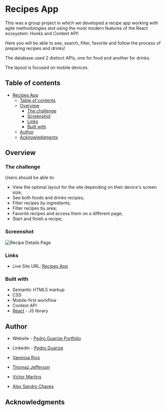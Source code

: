 # Recipes App

This was a group project in which we developed a recipe app working with agile methodologies and using the most modern features of the React ecosystem: Hooks and Context API!

Here you will be able to see, search, filter, favorite and follow the process of preparing recipes and drinks!

The database used 2 distinct APIs, one for food and another for drinks.

The layout is focused on mobile devices.

## Table of contents

- [Recipes App](#recipes-app)
  - [Table of contents](#table-of-contents)
  - [Overview](#overview)
    - [The challenge](#the-challenge)
    - [Screenshot](#screenshot)
    - [Links](#links)
    - [Built with](#built-with)
  - [Author](#author)
  - [Acknowledgments](#acknowledgments)

## Overview

### The challenge

Users should be able to:

- View the optimal layout for the site depending on their device's screen size;
- See both foods and drinks recipes;
- Filter recipes by ingredients;
- Filter recipes by area;
- Favorite recipes and access them on a different page;
- Start and finish a recipe;

### Screenshot

![Recipe Details Page](https://i.ibb.co/82NPdJV/smartmockups-kyd2qtqr.jpg)

### Links

- Live Site URL: [Recipes App](https://recipes-app-one-sigma.vercel.app/)

### Built with

- Semantic HTML5 markup
- CSS
- Mobile-first workflow
- Context API
- [React](https://reactjs.org/) - JS library

## Author

- Website - [Pedro Guarize Portfolio](https://pedroguarize.vercel.app/)
- Linkedin - [Pedro Guarize](https://www.linkedin.com/in/pedroguarize)

- [Vanessa Rios](https://github.com/vanessamrios)
- [Thomaz Jefferson](https://github.com/thomazjeffersonlima)
- [Victor Martins](https://github.com/VictorMartinsDuarte)
- [Alex Sandro Chaves](https://github.com/AlexSChaves)

## Acknowledgments


